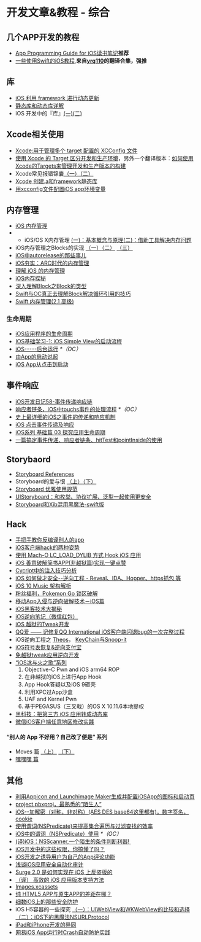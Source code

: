 # 开发文章&教程 - 综合
## 几个APP开发的教程
- [App Programming Guide for iOS读书笔记][1]**推荐**
- [一些使用Swift的iOS教程][2],**来自[yrq110][3]的翻译合集，强推**

## 库
- [iOS 利用 framework 进行动态更新][4]
- [静态库和动态库详解][5]
- iOS 开发中的『库』[(一)][6][(二)][7]

## Xcode相关使用
- [Xcode:用于管理多个 target 配置的 XCConfig 文件][8]
- [使用 Xcode 的 Target 区分开发和生产环境][9]，另外一个翻译版本：[如何使用Xcode的Targets来管理开发和生产版本的构建][10]
- Xcode常见报错锦囊[（一）][11][（二）][12]
- [Xcode 创建.a和framework静态库][13]
- [用xcconfig文件配置iOS app环境变量][14]

## 内存管理
- [iOS 内存管理][15]
- - iOS/OS X内存管理 [(一)：基本概念与原理][16][(二)：借助工具解决内存问题][17]
- iOS内存管理之Blocks的实现 [（一）][18][（二）][19] [（三）][20]
- [iOS中autorelease的那些事儿][21]
- [iOS夯实：ARC时代的内存管理][22]
- [理解 iOS 的内存管理][23]
- [iOS内存探秘][24]
- [深入理解Block之Block的类型][25]
- [Swift与OC真正去理解Block解决循环引用的技巧][26]
- [Swift 内存管理(2.1 高级)][27]

### 生命周期
- [iOS应用程序的生命周期][28]
- [IOS基础学习-1: iOS Simple View的启动流程][29]
- [iOS-----后台运行][30] _\*（OC）_
- [由App的启动说起][31]
- [iOS App从点击到启动][32]

## 事件响应
- [iOS开发日记58-事件传递响应链][33]
- [响应者链条，iOS中touchs事件的处理流程][34] _\*（OC）_
- [史上最详细的iOS之事件的传递和响应机制][35]
- [iOS 点击事件传递及响应][36]
- [iOS系列 基础篇 03 探究应用生命周期][37]
- [一篇搞定事件传递、响应者链条、hitTest和pointInside的使用][38]

## Storybaord
- [Storyboard References][39]
- Storyboard的爱与恨 [（上）][40][（下）][41]
- [Storyboard 优雅使用规范][42]
- [UIStoryboard：和枚举、协议扩展、泛型一起使用更安全][43]
- [Storyboard和Xib混用黑魔法-swift版][44]

## Hack
- [手把手教你反编译别人的app][45]
- [iOS客户端hack的两种姿势][46]
- [使用 Mach-O LC\_LOAD\_DYLIB 方式 Hook iOS 应用][47]
- [iOS 善意破解简书APP(非越狱篇)实现一键点赞][48]
- [Cycript中的注入技巧分析][49]
- [iOS 如何做才安全--逆向工程  -  Reveal、IDA、Hopper、https抓包 等][50]
- [iOS 10 Music 架构解析][51]
- [粉丝福利，Pokemon Go 锁区破解][52]
- [移动App入侵与逆向破解技术－iOS篇][53]
- [iOS黑客技术大揭秘][54]
- [iOS逆向笔记（微信红包）][55]
- [iOS 越狱的Tweak开发][56]
- [QQ爱 —— 记修复QQ International iOS客户端闪退bug的一次完整过程][57]
- iOS逆向工程之 [Theos][58]， [KeyChain与Snoop-it][59]
- [iOS符号表恢复&逆向支付宝][60]
- [免越狱tweak应用逆向开发][61]
-  [“iOS冰与火之歌”系列][62]
	1. Objective-C Pwn and iOS arm64 ROP
	2. 在非越狱的iOS上进行App Hook
	3. App Hook答疑以及iOS 9砸壳
	4. 利用XPC过App沙盒
	5. UAF and Kernel Pwn
	6. 基于PEGASUS（三叉戟）的OS X 10.11.6本地提权
- [黑科技：把第三方 iOS 应用转成动态库][63]
- [微信iOS客户端任意地区修改实践][64]

#### “别人的 App 不好用？自己改了便是” 系列
- Moves 篇 [（上）][65]  [（下）][66]
- [嘿嘿嘿 篇][67]

## 其他
- [利用Appicon and Launchimage Maker生成并配置iOSApp的图标和启动页][68]
- [project.pbxproj，最熟悉的”陌生人”][69]
- [iOS--加解密（对称，非对称）(AES DES base64这里都有)，数字签名，cookie][70]
- [使用谓词(NSPredicate)来提高集合遍历与过滤查找的效率][71]
- [iOS中的谓词（NSPredicate）使用][72] _\*（OC）_
- [(译)iOS：NSScanner,一个陌生的条件判断利器! ][73]
- [iOS开发中的这些权限，你搞懂了吗？][74]
- [iOS开发之诱导用户为自己的App评论功能][75]
- [浅谈iOS应用安全自动化审计][76]
- [Surge 2.0 是如何实现在 iOS 上反盗版的][77]
- [（译） 高效的 iOS 应用版本支持方法][78]
- [Images.xcassets][79]
- [纯 HTML5 APP与原生APP的差距在哪？][80]
- [细数iOS上的那些安全防护][81]
- iOS H5容器的一些探究 [（一）：UIWebView和WKWebView的比较和选择][82][（二）：iOS下的黑魔法NSURLProtocol][83]
- [iPad和iPhone开发的异同][84]
- [网易iOS App运行时Crash自动防护实践][85]

[1]:	http://www.jianshu.com/p/0ee3548e5256 "App Programming Guide for iOS读书笔记"
[2]:	https://yrq110.gitbooks.io/some_ios_tutorials_with_swift/content/
[3]:	https://github.com/yrq110 "yrq110"
[4]:	http://yq.aliyun.com/articles/3024
[5]:	http://www.jianshu.com/p/c8366e4f9378 "iOS专题2:静态库和动态库详解"
[6]:	http://www.jianshu.com/p/48aff237e8ff "iOS 开发中的『库』(一)"
[7]:	http://www.jianshu.com/p/f1f6556023e0 "iOS 开发中的『库』(二)"
[8]:	http://swift.gg/2015/12/01/xcode-xcconfig-files-for-managing-targets-configurations/ "Xcode:用于管理多个 target 配置的 XCConfig 文件"
[9]:	http://swift.gg/2016/04/22/using-xcode-targets/ "使用 Xcode 的 Target 区分开发和生产环境"
[10]:	http://mp.weixin.qq.com/s?__biz=MjM5OTM0MzIwMQ==&mid=2652546114&idx=1&sn=67e479d82e0d0a662b05082fe74f731b&scene=0#wechat_redirect
[11]:	http://www.jianshu.com/p/617ee322ab68 "Xcode常见报错锦囊"
[12]:	http://www.jianshu.com/p/8f0d003df4bd "Xcode常见报错锦囊（二）"
[13]:	http://www.jianshu.com/p/43d55ae49f59 "Xcode 创建.a和framework静态库"
[14]:	http://www.jianshu.com/p/9b8bc8351223 "用xcconfig文件配置iOS app环境变量"
[15]:	http://www.cnblogs.com/huangjianwu/p/4962772.html "iOS 内存管理"
[16]:	http://www.jianshu.com/p/1928b54e1253 "iOS/OS X内存管理(一)：基本概念与原理"
[17]:	http://www.jianshu.com/p/09c5141d4531 "iOS/OS X内存管理(二)：借助工具解决内存问题"
[18]:	http://lastdays.cn/2016/02/23/blocks1/ "iOS内存管理之Blocks的实现（一）"
[19]:	http://lastdays.cn/2016/02/24/Blocks2/ "iOS内存管理之Blocks的实现（二）"
[20]:	http://lastdays.cn/2016/02/26/block3/ "iOS内存管理之Blocks的实现（三）"
[21]:	http://www.jianshu.com/p/5559bc15490d "iOS中autorelease的那些事儿"
[22]:	https://github.com/100mango/zen/blob/master/iOS%E5%A4%AF%E5%AE%9E%EF%BC%9AARC%E6%97%B6%E4%BB%A3%E7%9A%84%E5%86%85%E5%AD%98%E7%AE%A1%E7%90%86/#iOS%E5%A4%AF%E5%AE%9E%EF%BC%9AARC%E6%97%B6%E4%BB%A3%E7%9A%84%E5%86%85%E5%AD%98%E7%AE%A1%E7%90%86.md
[23]:	http://blog.devtang.com/2016/07/30/ios-memory-management/ "理解 iOS 的内存管理"
[24]:	http://foggry.com/blog/2017/02/13/iosnei-cun-tan-mi/ "iOS内存探秘"
[25]:	http://www.jianshu.com/p/0855b68d1c1d "深入理解Block之Block的类型"
[26]:	http://www.jianshu.com/p/bf2b8f278a81
[27]:	http://www.yiqizhongchuang.cn/Swift_memory_management_two "Swift 内存管理(2.1 高级)"
[28]:	http://www.jianshu.com/p/aa50e5350852?utm_campaign=maleskine&utm_content=note&utm_medium=writer_share&utm_source=weibo
[29]:	http://www.admin85.com/u/mobile/ios/9443.html "IOS基础学习-1: iOS Simple View的启动流程"
[30]:	http://www.cnblogs.com/congli0220/p/5019945.html "iOS-----后台运行"
[31]:	http://oncenote.com/2015/06/01/How-App-Launch/ "由App的启动说起"
[32]:	http://www.jianshu.com/p/231b1cebf477
[33]:	http://www.cnblogs.com/Twisted-Fate/p/5088314.html "iOS开发日记58-事件传递响应链"
[34]:	http://www.cnblogs.com/suqiankun/p/4944042.html "响应者链条，iOS中touchs事件的处理流程。"
[35]:	http://www.jianshu.com/p/2e074db792ba
[36]:	http://blog.flight.dev.qunar.com/2016/10/28/ios-event-mechanism-summary/
[37]:	http://www.cnblogs.com/LonelyShadow/p/5816112.html "iOS系列 基础篇 03 探究应用生命周期"
[38]:	http://www.jianshu.com/p/2f664e71c527 "一篇搞定事件传递、响应者链条、hitTest和pointInside的使用"
[39]:	https://zilaiyedaren.github.io/blog/Storyboard-References/ "Storyboard References"
[40]:	http://shengpan.net/storyboard/ "Storyboard的爱与恨（上）"
[41]:	http://shengpan.net/storyboard2/ "Storyboard的爱与恨（下）"
[42]:	http://www.cocoachina.com/ios/20160714/17035.html
[43]:	http://swift.gg/2016/09/26/uistoryboard-safer-with-enums-protocol-extensions-and-generics/ "UIStoryboard：和枚举、协议扩展、泛型一起使用更安全"
[44]:	http://www.jianshu.com/p/24cc7f8cf06e "Storyboard和Xib混用黑魔法-swift版"
[45]:	http://www.jianshu.com/p/10873c5c1e08 "手把手教你反编译别人的app"
[46]:	http://drops.wooyun.org/mobile/12466
[47]:	https://testerhome.com/topics/4536
[48]:	http://www.jianshu.com/p/ab8d6db22e0f "iOS 善意破解简书APP(非越狱篇)实现一键点赞"
[49]:	http://drops.wooyun.org/mobile/15794
[50]:	http://www.cnblogs.com/dahe007/p/5546990.html "iOS 如何做才安全--逆向工程  -  Reveal、IDA、Hopper、https抓包 等"
[51]:	http://mp.weixin.qq.com/s?__biz=MzIwMTYzMzcwOQ==&mid=2650948426&idx=1&sn=39660132831ca76f45c73c2c50ed47ed&scene=0#wechat_redirect
[52]:	http://mp.weixin.qq.com/s?__biz=MzIwMTYzMzcwOQ==&mid=2650948432&idx=1&sn=125742722bbbce53774199a587688088&scene=23&srcid=0709zU3q7iORL9rNWtADE4U0#rd
[53]:	http://mp.weixin.qq.com/s?__biz=MzA3NTYzODYzMg==&mid=2653577384&idx=1&sn=b44a9c9651bf09c5bea7e0337031c53c#rd
[54]:	http://www.cnblogs.com/bugly/p/5715971.html "【腾讯Bugly干货分享】iOS黑客技术大揭秘"
[55]:	https://zi.com/w/a?id=30a4Jo&wechatId=&object=article
[56]:	https://yohunl.com/ios-yue-yu-de-tweakkai-fa/ "iOS 越狱的Tweak开发"
[57]:	http://iosre.com/t/qq-qq-international-ios-bug/4653 "QQ爱 —— 记修复QQ International iOS客户端闪退bug的一次完整过程"
[58]:	http://www.cnblogs.com/ludashi/p/5714095.html "iOS逆向工程之Theos"
[59]:	http://www.cnblogs.com/ludashi/p/5808119.html "iOS逆向工程之KeyChain与Snoop-it"
[60]:	http://blog.imjun.net/2016/08/25/iOS%E7%AC%A6%E5%8F%B7%E8%A1%A8%E6%81%A2%E5%A4%8D-%E9%80%86%E5%90%91%E6%94%AF%E4%BB%98%E5%AE%9D/ "iOS符号表恢复&逆向支付宝"
[61]:	http://www.jianshu.com/p/cd1f8ae46a3c "免越狱tweak应用逆向开发"
[62]:	https://github.com/zhengmin1989/MyArticles/tree/master/iOS%E5%86%B0%E4%B8%8E%E7%81%AB%E4%B9%8B%E6%AD%8C "iOS冰与火之歌"
[63]:	http://blog.imjun.net/2016/10/08/%E9%BB%91%E7%A7%91%E6%8A%80%EF%BC%9A%E6%8A%8A%E7%AC%AC%E4%B8%89%E6%96%B9-iOS-%E5%BA%94%E7%94%A8%E8%BD%AC%E6%88%90%E5%8A%A8%E6%80%81%E5%BA%93/ "黑科技：把第三方 iOS 应用转成动态库"
[64]:	https://blog.sunnyyoung.net/post/ni-xiang/2017-01-20-wei-xin-ioske-hu-duan-ren-yi-di-qu-xiu-gai-shi-jian
[65]:	http://mp.weixin.qq.com/s?__biz=MzIwMTYzMzcwOQ==&mid=2650948304&idx=1&sn=f76e7b765a7fcabcb71d37052b46e489&scene=0#wechat_redirect
[66]:	http://mp.weixin.qq.com/s?__biz=MzIwMTYzMzcwOQ==&mid=2650948316&idx=1&sn=584f6c7fe9bf07a28985ffe53da4927e&scene=0#wechat_redirect
[67]:	https://mp.weixin.qq.com/s?__biz=MzIwMTYzMzcwOQ==&mid=2650948334&idx=1&sn=941d616d25ed16d967595e652e6c4d3b
[68]:	http://www.cnblogs.com/lidongxu/p/5114355.html "利用Appicon and Launchimage Maker生成并配置iOSApp的图标和启动页"
[69]:	http://www.olinone.com/?p=215
[70]:	http://www.jianshu.com/p/ac841b772c7a "iOS--加解密（对称，非对称）(AES DES base64这里都有)，数字签名，cookie"
[71]:	http://segmentfault.com/a/1190000004238379 "使用谓词(NSPredicate)来提高集合遍历与过滤查找的效率"
[72]:	http://www.jianshu.com/p/88be28860cde "iOS中的谓词（NSPredicate）使用"
[73]:	http://www.jianshu.com/p/fbebd33d5b34 "[译] iOS：NSScanner,一个陌生的条件判断利器!"
[74]:	http://www.jianshu.com/p/27e57922232b "iOS开发中的这些权限，你搞懂了吗？"
[75]:	http://www.jianshu.com/p/31003629f97d "iOS开发之诱导用户为自己的App评论功能"
[76]:	https://security.tencent.com/index.php/blog/msg/105
[77]:	https://medium.com/@Blankwonder/surge-2-0-%E6%98%AF%E5%A6%82%E4%BD%95%E5%8F%8D%E7%9B%97%E7%89%88%E7%9A%84-c03d8a41c9de "Surge 2.0 是如何实现在 iOS 上反盗版的"
[78]:	https://github.com/DeadLion/gold-miner/blob/4600f3ff7dde9d61b877bd62ac5bfa44eca8c547/TODO/efficient-iOS-version-checking.md "[译] 高效的 iOS 应用版本支持方法"
[79]:	http://www.cnblogs.com/rainySue/p/Imagesxcassets.html "Images.xcassets"
[80]:	http://www.cnblogs.com/YangFuShun/p/5778746.html "纯 HTML5 APP与原生APP的差距在哪？"
[81]:	https://jaq.alibaba.com/community/art/show?articleid=486 "细数iOS上的那些安全防护"
[82]:	http://www.jianshu.com/p/84a6b1ac974a "iOS H5容器的一些探究（一）：UIWebView和WKWebView的比较和选择"
[83]:	http://www.jianshu.com/p/03ddcfe5ebd7 "iOS H5容器的一些探究（二）：iOS下的黑魔法NSURLProtocol"
[84]:	http://www.jianshu.com/p/059c6d19585f
[85]:	http://mp.weixin.qq.com/s/GFt7uqrKw7m3R3KrV43zIQ